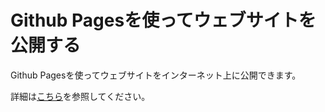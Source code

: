 # Github Pagesを使ってウェブサイトを公開する

Github Pagesを使ってウェブサイトをインターネット上に公開できます。

詳細は[こちら](https://docs.github.com/ja/pages/quickstart)を参照してください。